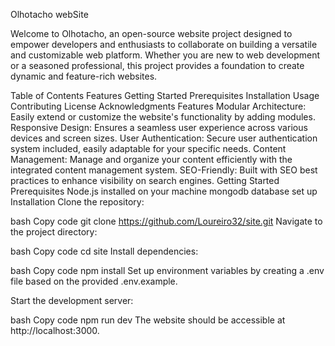 Olhotacho webSite

Welcome to Olhotacho, an open-source website project designed to empower developers and enthusiasts to collaborate on building a versatile and customizable web platform. Whether you are new to web development or a seasoned professional, this project provides a foundation to create dynamic and feature-rich websites.

Table of Contents
Features
Getting Started
Prerequisites
Installation
Usage
Contributing
License
Acknowledgments
Features
Modular Architecture: Easily extend or customize the website's functionality by adding modules.
Responsive Design: Ensures a seamless user experience across various devices and screen sizes.
User Authentication: Secure user authentication system included, easily adaptable for your specific needs.
Content Management: Manage and organize your content efficiently with the integrated content management system.
SEO-Friendly: Built with SEO best practices to enhance visibility on search engines.
Getting Started
Prerequisites
Node.js installed on your machine
mongodb database set up
Installation
Clone the repository:

bash
Copy code
git clone https://github.com/Loureiro32/site.git
Navigate to the project directory:

bash
Copy code
cd site
Install dependencies:

bash
Copy code
npm install
Set up environment variables by creating a .env file based on the provided .env.example.

Start the development server:

bash
Copy code
npm run dev
The website should be accessible at http://localhost:3000.

